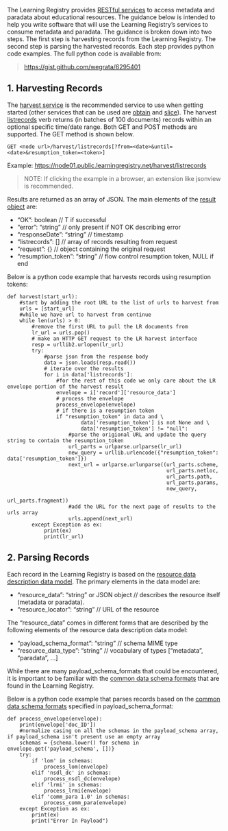 The Learning Registry provides [RESTful services](http://docs.learningregistry.org/en/latest/spec/Services_and_APIs/index.html#services-and-apis) to access metadata and paradata about educational resources.  The guidance below is intended to help you write software that will use the Learning Registry’s services to consume metadata and paradata.  The guidance is broken down into two steps.  The first step is harvesting records from the Learning Registry.  The second step is parsing the harvested records.  Each step provides python code examples.  The full python code is available from:

> https://gist.github.com/wegrata/6295401

## 1.  Harvesting Records

The [harvest service](http://docs.learningregistry.org/en/latest/spec/Access_Services/index.html#basic-harvest-service) is the recommended service to use when getting started (other services that can be used are [obtain](http://docs.learningregistry.org/en/latest/spec/Access_Services/index.html#basic-obtain-service) and [slice](http://docs.learningregistry.org/en/latest/slicing/index.html)).  The harvest [listrecords](http://docs.learningregistry.org/en/latest/spec/Access_Services/index.html#list-records) verb returns (in batches of 100 documents) records within an optional specific time/date range.  Both GET and POST methods are supported.  The GET method is shown below.

```
GET <node url>/harvest/listrecords[?from=<date>&until=<date>&resumption_token=<token>]
```

Example: https://node01.public.learningregistry.net/harvest/listrecords

> NOTE: If clicking the example in a browser, an extension like jsonview is recommended.

Results are returned as an array of JSON.  The main elements of the [result object](http://docs.learningregistry.org/en/latest/spec/Access_Services/index.html#id5) are:
* “OK”: boolean // T if successful
* “error”: “string” // only present if NOT OK describing error
* “responseDate”: “string” // timestamp
* “listrecords”: [] // array of records resulting from request
* “request”: {} // object containing the original request
* “resumption_token”: “string” // flow control resumption token, NULL if end

Below is a python code example that harvests records using resumption tokens:
```
def harvest(start_url):
    #start by adding the root URL to the list of urls to harvest from
    urls = [start_url]
    #while we have url to harvest from continue
    while len(urls) > 0:        
        #remove the first URL to pull the LR documents from
        lr_url = urls.pop()
        # make an HTTP GET request to the LR harvest interface
        resp = urllib2.urlopen(lr_url)
        try:
            #parse json from the response body
            data = json.loads(resp.read())
            # iterate over the results
            for i in data['listrecords']:
                #for the rest of this code we only care about the LR envelope portion of the harvest result
                envelope = i['record']['resource_data']
                # process the envelope
                process_envelope(envelope)
                # if there is a resumption token
                if "resumption_token" in data and \
                        data['resumption_token'] is not None and \
                        data['resumption_token'] != "null":
                    #parse the origional URL and update the query string to contain the resumption_token
                    url_parts = urlparse.urlparse(lr_url)
                    new_query = urllib.urlencode({"resumption_token": data['resumption_token']})
                    next_url = urlparse.urlunparse((url_parts.scheme,
                                                    url_parts.netloc,
                                                    url_parts.path,
                                                    url_parts.params,
                                                    new_query,
                                                    url_parts.fragment))
                    #add the URL for the next page of results to the urls array
                    urls.append(next_url)
        except Exception as ex:
            print(ex)
            print(lr_url)
```

## 2. Parsing Records

Each record in the Learning Registry is based on the [resource data description data model](http://docs.learningregistry.org/en/latest/spec/Resource_Data_Data_Model/index.html#resource-data-description-data-model).  The primary elements in the data model are:
* “resource_data”: “string” or JSON object // describes the resource itself (metadata or paradata).
* “resource_locator”: “string”             // URL of the resource

The “resource_data” comes in different forms that are described by the following elements of the resource data description data model:
* “payload_schema_format”: “string” // schema MIME type
* “resource_data_type”: “string”    // vocabulary of types [“metadata”, “paradata”, …]

While there are many payload_schema_formats that could be encountered, it is important to be familiar with the [common data schema formats](https://github.com/LearningRegistry/LearningRegistry/wiki/Common-Data-Schema-Formats-in-Learning-Registry) that are found in the Learning Registry.

Below is a python code example that parses records based on the [common data schema formats](https://github.com/LearningRegistry/LearningRegistry/wiki/Common-Data-Schema-Formats-in-Learning-Registry) specified in payload_schema_format:
```
def process_envelope(envelope):    
    print(envelope['doc_ID'])
    #normalize casing on all the schemas in the payload_schema array, if payload_schema isn't present use an empty array
    schemas = {schema.lower() for schema in envelope.get('payload_schema', [])}
    try:
        if 'lom' in schemas:
            process_lom(envelope)
        elif 'nsdl_dc' in schemas:
            process_nsdl_dc(envelope)
        elif 'lrmi' in schemas:
            process_lrmi(envelope)
        elif 'comm_para 1.0' in schemas:
            process_comm_para(envelope)
    except Exception as ex:
        print(ex)
        print("Error In Payload")
```